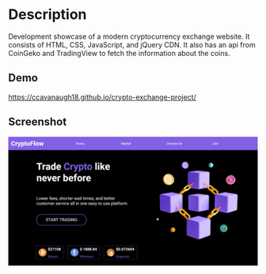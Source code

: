 # Description

Development showcase of a modern cryptocurrency exchange website. It consists of HTML, CSS, JavaScript, and jQuery CDN.
It also has an api from CoinGeko and TradingView to fetch the information about the coins.

## Demo

https://ccavanaugh18.github.io/crypto-exchange-project/

## Screenshot

<div style="text-align: center;">
  <img src="assets/cryptoflow.jpg" alt="Project Screenshot">
</div>
